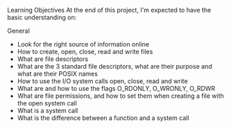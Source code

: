 Learning Objectives
At the end of this project, I'm  expected to have the basic understanding on:

General
* Look for the right source of information online
* How to create, open, close, read and write files
* What are file descriptors 
* What are the 3 standard file descriptors, what are their purpose and what are their POSIX names
* How to use the I/O system calls open, close, read and write
* What are and how to use the flags O_RDONLY, O_WRONLY, O_RDWR
* What are file permissions, and how to set them when creating a file with the open system call
* What is a system call
* What is the difference between a function and a system call